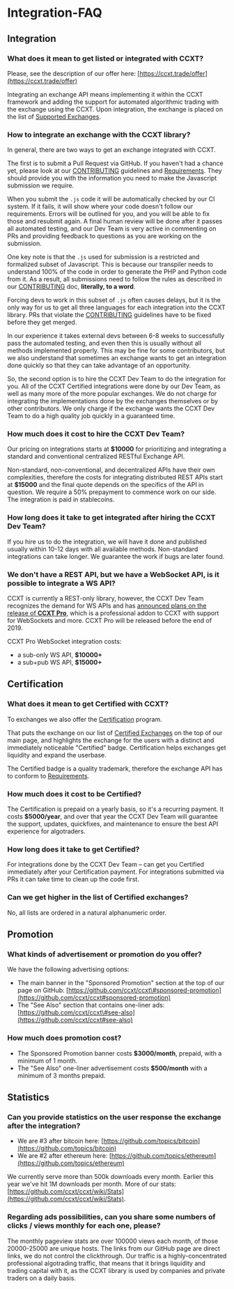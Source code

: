 # Integration-FAQ

## Integration

### What does it mean to get listed or integrated with CCXT?

Please, see the description of our offer here: [https://ccxt.trade/offer](https://ccxt.trade/offer)

Integrating an exchange API means implementing it within the CCXT framework and adding the support for automated algorithmic trading with the exchange using the CCXT. Upon integration, the exchange is placed on the list of [Supported Exchanges](https://github.com/ccxt/ccxt#supported-cryptocurrency-exchange-markets).

### How to integrate an exchange with the CCXT library?

In general, there are two ways to get an exchange integrated with CCXT.

The first is to submit a Pull Request via GitHub. If you haven't had a chance yet, please look at our [CONTRIBUTING](https://github.com/ccxt/ccxt/blob/master/CONTRIBUTING.md) guidelines and [Requirements](https://github.com/ccxt/ccxt/wiki/Requirements). They should provide you with the information you need to make the Javascript submission we require.

When you submit the `.js` code it will be automatically checked by our CI system. If it fails, it will show where your code doesn't follow our requirements. Errors will be outlined for you, and you will be able to fix those and resubmit again. A final human review will be done after it passes all automated testing, and our Dev Team is very active in commenting on PRs and providing feedback to questions as you are working on the submission.

One key note is that the `.js` used for submission is a restricted and formalized subset of Javascript. This is because our transpiler needs to understand 100% of the code in order to generate the PHP and Python code from it. As a result, all submissions need to follow the rules as described in our [CONTRIBUTING](https://github.com/ccxt/ccxt/blob/master/CONTRIBUTING.md) doc, **literally, to a word**.

Forcing devs to work in this subset of `.js` often causes delays, but it is the only way for us to get all three languages for each integration into the CCXT library. PRs that violate the [CONTRIBUTING](https://github.com/ccxt/ccxt/blob/master/CONTRIBUTING.md) guidelines have to be fixed before they get merged.

In our experience it takes external devs between 6-8 weeks to successfully pass the automated testing, and even then this is usually without all methods implemented properly. This may be fine for some contributors, but we also understand that sometimes an exchange wants to get an integration done quickly so that they can take advantage of an opportunity.

So, the second option is to hire the CCXT Dev Team to do the integration for you. All of the CCXT Certified integrations were done by our Dev Team, as well as many more of the more popular exchanges. We do not charge for integrating the implementations done by the exchanges themselves or by other contributors. We only charge if the exchange wants the CCXT Dev Team to do a high quality job quickly in a guaranteed time.

### How much does it cost to hire the CCXT Dev Team?

Our pricing on integrations starts at **$10000** for prioritizing and integrating a standard and conventional centralized RESTful Exchange API.

Non-standard, non-conventional, and decentralized APIs have their own complexities, therefore the costs for integrating distributed REST APIs start at **$15000** and the final quote depends on the specifics of the API in question. We require a 50% prepayment to commence work on our side. The integration is paid in stablecoins.

### How long does it take to get integrated after hiring the CCXT Dev Team?

If you hire us to do the integration, we will have it done and published usually within 10-12 days with all available methods. Non-standard integrations can take longer. We guarantee the work if bugs are later found.

### We don't have a REST API, but we have a WebSocket API, is it possible to integrate a WS API?

CCXT is currently a REST-only library, however, the CCXT Dev Team recognizes the demand for WS APIs and has [announced plans on the release of **CCXT Pro**](https://github.com/ccxt/ccxt/issues/56#issuecomment-507290536), which is a professional addon to CCXT with support for WebSockets and more. CCXT Pro will be released before the end of 2019.

CCXT Pro WebSocket integration costs:

* a sub-only WS API, **$10000+**
* a sub+pub WS API, **$15000+**

## Certification

### What does it mean to get Certified with CCXT?

To exchanges we also offer the [Certification](https://github.com/ccxt/ccxt/wiki/Certification) program.

That puts the exchange on our list of [Certified Exchanges](https://github.com/ccxt/ccxt#certified-cryptocurrency-exchanges) on the top of our main page, and highlights the exchange for the users with a distinct and immediately noticeable "Certified" badge. Certification helps exchanges get liquidity and expand the userbase.

The Certified badge is a quality trademark, therefore the exchange API has to conform to [Requirements](https://github.com/ccxt/ccxt/wiki/Requirements).

### How much does it cost to be Certified?

The Certification is prepaid on a yearly basis, so it's a recurring payment. It costs **$5000/year**, and over that year the CCXT Dev Team will guarantee the support, updates, quickfixes, and maintenance to ensure the best API experience for algotraders.

### How long does it take to get Certified?

For integrations done by the CCXT Dev Team – can get you Certified immediately after your Certification payment. For integrations submitted via PRs it can take time to clean up the code first.

### Can we get higher in the list of Certified exchanges?

No, all lists are ordered in a natural alphanumeric order.

## Promotion

### What kinds of advertisement or promotion do you offer?

We have the following advertising options:

* The main banner in the "Sponsored Promotion" section at the top of our page on GitHub: [https://github.com/ccxt/ccxt\#sponsored-promotion](https://github.com/ccxt/ccxt#sponsored-promotion)
* The "See Also" section that contains one-liner ads: [https://github.com/ccxt/ccxt\#see-also](https://github.com/ccxt/ccxt#see-also)

### How much does promotion cost?

* The Sponsored Promotion banner costs **$3000/month**, prepaid, with a minimum of 1 month.
* The "See Also" one-liner advertisement costs **$500/month** with a minimum of 3 months prepaid.

## Statistics

### Can you provide statistics on the user response the exchange after the integration?

* We are \#3 after bitcoin here: [https://github.com/topics/bitcoin](https://github.com/topics/bitcoin)
* We are \#2 after ethereum here: [https://github.com/topics/ethereum](https://github.com/topics/ethereum)

We currently serve more than 500k downloads every month. Earlier this year we've hit 1M downloads per month. More of our stats: [https://github.com/ccxt/ccxt/wiki/Stats](https://github.com/ccxt/ccxt/wiki/Stats).

### Regarding ads possibilities, can you share some numbers of clicks / views monthly for each one, please?

The monthly pageview stats are over 100000 views each month, of those 20000-25000 are unique hosts. The links from our GitHub page are direct links, we do not control the clickthrough. Our traffic is a highly-concentrated professional algotrading traffic, that means that it brings liquidity and trading capital with it, as the CCXT library is used by companies and private traders on a daily basis.

